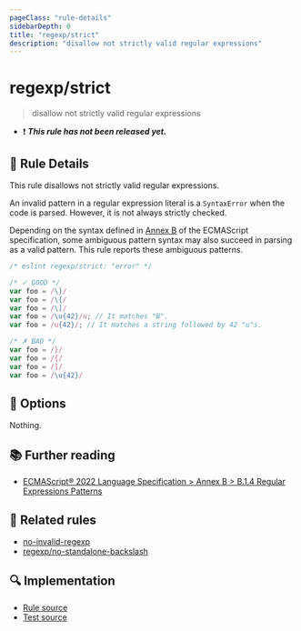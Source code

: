 ```yaml
---
pageClass: "rule-details"
sidebarDepth: 0
title: "regexp/strict"
description: "disallow not strictly valid regular expressions"
---
```

# regexp/strict

> disallow not strictly valid regular expressions

- :exclamation: <badge text="This rule has not been released yet." vertical="middle" type="error"> ***This rule has not been released yet.*** </badge>

## :book: Rule Details

This rule disallows not strictly valid regular expressions.

An invalid pattern in a regular expression literal is a `SyntaxError` when the code is parsed. However, it is not always strictly checked.

Depending on the syntax defined in [Annex B] of the ECMAScript specification, some ambiguous pattern syntax may also succeed in parsing as a valid pattern. This rule reports these ambiguous patterns.

[Annex B]: https://tc39.es/ecma262/#sec-regular-expressions-patterns

<eslint-code-block>

```js
/* eslint regexp/strict: "error" */

/* ✓ GOOD */
var foo = /\}/
var foo = /\{/
var foo = /\]/
var foo = /\u{42}/u; // It matches "B".
var foo = /u{42}/; // It matches a string followed by 42 "u"s.

/* ✗ BAD */
var foo = /}/
var foo = /{/
var foo = /]/
var foo = /\u{42}/
```

</eslint-code-block>

## :wrench: Options

Nothing.

## :books: Further reading

- [ECMAScript® 2022 Language Specification > Annex B > B.1.4 Regular Expressions Patterns](https://tc39.es/ecma262/#sec-regular-expressions-patterns)

## :couple: Related rules

- [no-invalid-regexp]
- [regexp/no-standalone-backslash]

[no-invalid-regexp]: https://eslint.org/docs/rules/no-invalid-regexp
[regexp/no-standalone-backslash]: ./no-standalone-backslash.md

## :mag: Implementation

- [Rule source](https://github.com/ota-meshi/eslint-plugin-regexp/blob/master/lib/rules/strict.ts)
- [Test source](https://github.com/ota-meshi/eslint-plugin-regexp/blob/master/tests/lib/rules/strict.ts)
